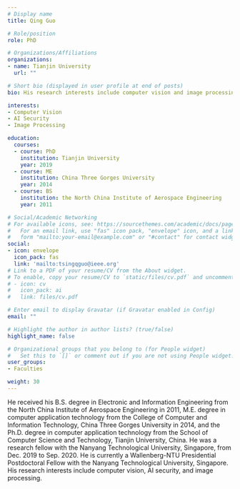 ```yaml
---
# Display name
title: Qing Guo

# Role/position
role: PhD

# Organizations/Affiliations
organizations:
- name: Tianjin University
  url: ""

# Short bio (displayed in user profile at end of posts)
bio: His research interests include computer vision and image processing.

interests:
- Computer Vision
- AI Security
- Image Processing

education:
  courses:
  - course: PhD
    institution: Tianjin University
    year: 2019
  - course: ME
    institution: China Three Gorges University
    year: 2014
  - course: BS
    institution: the North China Institute of Aerospace Engineering
    year: 2011

# Social/Academic Networking
# For available icons, see: https://sourcethemes.com/academic/docs/page-builder/#icons
#   For an email link, use "fas" icon pack, "envelope" icon, and a link in the
#   form "mailto:your-email@example.com" or "#contact" for contact widget.
social:
- icon: envelope
  icon_pack: fas
  link: 'mailto:tsingqguo@ieee.org'
# Link to a PDF of your resume/CV from the About widget.
# To enable, copy your resume/CV to `static/files/cv.pdf` and uncomment the lines below.
# - icon: cv
#   icon_pack: ai
#   link: files/cv.pdf

# Enter email to display Gravatar (if Gravatar enabled in Config)
email: ""

# Highlight the author in author lists? (true/false)
highlight_name: false

# Organizational groups that you belong to (for People widget)
#   Set this to `[]` or comment out if you are not using People widget.
user_groups:
- Faculties

weight: 30
---
```


He received his B.S. degree in Electronic and Information Engineering from the North China Institute of Aerospace Engineering in 2011, M.E. degree in computer application technology from the College of Computer and Information Technology, China Three Gorges University in 2014, and the Ph.D. degree in computer application technology from the School of Computer Science and Technology, Tianjin University, China. He was a research fellow with the Nanyang Technological University, Singapore, from Dec. 2019 to Sep. 2020. He is currently a Wallenberg-NTU Presidential Postdoctoral Fellow with the Nanyang Technological University, Singapore. His research interests include computer vision, AI security, and image processing.
